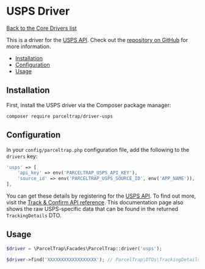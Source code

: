 # USPS Driver

[Back to the Core Drivers list](./#core-drivers)

This is a driver for the [USPS API](https://usps.com). Check out
the [repository on GitHub](https://github.com/parceltrap/driver-usps) for more information.

* [Installation](driver-usps.md#installation)
* [Configuration](driver-usps.md#configuration)
* [Usage](driver-usps.md#usage)

## Installation

First, install the USPS driver via the Composer package manager:

```shell
composer require parceltrap/driver-usps
```

## Configuration

In your `config/parceltrap.php` configuration file, add the following to the `drivers` key:

```php
'usps' => [
    'api_key' => env('PARCELTRAP_USPS_API_KEY'),
    'source_id' => env('PARCELTRAP_USPS_SOURCE_ID', env('APP_NAME')),
],
```

You can get these details by registering for the [USPS API](https://registration.shippingapis.com). To find
out more, visit the [Track & Confirm API reference](https://usps.com/business/web-tools-apis/track-and-confirm-api.pdf).
This documentation page also shows the raw USPS-specific data that can be found in the returned `TrackingDetails` DTO.

## Usage

```php
$driver = \ParcelTrap\Facades\ParcelTrap::driver('usps');

$driver->find('XXXXXXXXXXXXXXXXXX'); // ParcelTrap\DTOs\TrackingDetails
```
